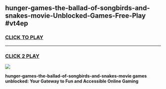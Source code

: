 
## hunger-games-the-ballad-of-songbirds-and-snakes-movie-Unblocked-Games-Free-Play #vt4ep
<h3>
<a href="https://us.freeplayer.one?title=hunger-games-the-ballad-of-songbirds-and-snakes-movie&ref=9M">CLICK TO PLAY</a></h3>
<hr>

<h3>
<a href="https://us.freeplayer.one?title=hunger-games-the-ballad-of-songbirds-and-snakes-movie&ref=9M">CLICK 2 PLAY</a>
  
</h3>

<a href="https://us.freeplayer.one?title=hunger-games-the-ballad-of-songbirds-and-snakes-movie&ref=9M"><img src="https://clearcache.store/games.png"></a>


**hunger-games-the-ballad-of-songbirds-and-snakes-movie games unblocked: Your Gateway to Fun and Accessible Online Gaming**
